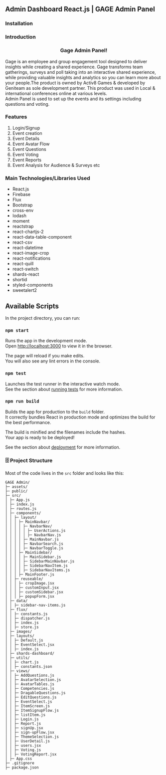 ## Admin Dashboard React.js | GAGE Admin Panel

### Installation


### Introduction

<h3 align="center">Gage Admin Panel!</h3>
Gage is an employee and group engagement tool designed to deliver insights while creating a shared experience.
Gage transforms team gatherings, surveys and poll taking into an interactive shared experience, while providing valuable
insights and analytics so you can learn more about your people.The product is owned by Activ8 Games & developed by Geniteam as sole development partner. This product was used in
Local & international conferences online at various levels. <br>
Admin Panel is used to set up the events and its settings including questions and voting.

### Features

<ol>
<li>Login/Signup</li>
<li>Event creation</li>
<li>Event Details</li>
<li>Event Avatar Flow</li>
<li>Event Questions</li>
<li>Event Voting</li>
<li>Event Reports</li>
<li>Event Analysis for Audience & Surveys etc</li>
</ol>

### Main Technologies/Libraries Used

<ul>
<li>React.js</li>
<li>Firebase</li>
<li>Flux</li>
<li>Bootstrap</li>
<li>cross-env</li>
<li>lodash</li>
<li>moment</li>
<li>reactstrap</li>
<li>react-chartjs-2</li>
<li>react-data-table-component</li>
<li>react-csv</li>
<li>react-datetime</li>
<li>react-image-crop</li>
<li>react-notifications</li>
<li>react-quill</li>
<li>react-switch</li>
<li>shards-react</li>
<li>shortid</li>
<li>styled-components</li>
<li>sweetalert2</li>
</ul>

## Available Scripts

In the project directory, you can run:

### `npm start`

Runs the app in the development mode.<br />
Open [http://localhost:3000](http://localhost:3000) to view it in the browser.

The page will reload if you make edits.<br />
You will also see any lint errors in the console.

### `npm test`

Launches the test runner in the interactive watch mode.<br />
See the section about [running tests](https://facebook.github.io/create-react-app/docs/running-tests) for more information.

### `npm run build`

Builds the app for production to the `build` folder.<br />
It correctly bundles React in production mode and optimizes the build for the best performance.

The build is minified and the filenames include the hashes.<br />
Your app is ready to be deployed!

See the section about [deployment](https://facebook.github.io/create-react-app/docs/deployment) for more information.

### 🗄️ Project Structure
Most of the code lives in the `src` folder and looks like this:
````
GAGE Admin/ 
├─ assets/ 
├─ public/ 
├─ src/ 
│ ├─ App.js 
│ ├─ index.js 
│ ├─ routes.js 
│ ├─ components/ 
│ │ ├─ layout/ 
│ │ │ ├─ MainNavbar/ 
│ │ │ │ ├─ NavbarNav/ 
│ │ │ │ │ ├─ UserActions.js 
│ │ │ │ │ ├─ NavbarNav.js 
│ │ │ │ ├─ MainNavbar.js 
│ │ │ │ ├─ NavbarSearch.js 
│ │ │ │ ├─ NavbarToggle.js 
│ │ │ ├─ MainSidebar/ 
│ │ │ │ ├─ MainSidebar.js 
│ │ │ │ ├─ SidebarMainNavbar.js 
│ │ │ │ ├─ SidebarNavItem.js 
│ │ │ │ ├─ SidebarNavItems.js 
│ │ │ ├─ MainFooter.js 
│ │ ├─ reuseable/ 
│ │ │ ├─ cropImage.jsx 
│ │ │ ├─ customInput.jsx 
│ │ │ ├─ customSidebar.jsx 
│ │ │ ├─ popupForm.jsx 
│ ├─ data/ 
│ │ ├─ sidebar-nav-items.js 
│ ├─ flux/ 
│ │ ├─ constants.js 
│ │ ├─ dispatcher.js 
│ │ ├─ index.js 
│ │ ├─ store.js 
│ ├─ images/ 
│ ├─ layouts/ 
│ │ ├─ Default.js 
│ │ ├─ EventSelect.jsx 
│ │ ├─ index.js 
│ ├─ shards-dashboard/ 
│ ├─ utils/ 
│ │ ├─ chart.js 
│ │ ├─ constants.json 
│ ├─ views/ 
│ │ ├─ AddQuestions.js 
│ │ ├─ AvatarSelection.js 
│ │ ├─ AvatarTables.js 
│ │ ├─ Competencies.js 
│ │ ├─ DragableQuestions.js 
│ │ ├─ EditQuestions.js 
│ │ ├─ EventSelect.js 
│ │ ├─ ItemScreen.js 
│ │ ├─ ItemSignupFlow.js 
│ │ ├─ listItem.js 
│ │ ├─ Login.js 
│ │ ├─ Report.js 
│ │ ├─ signUp.jsx 
│ │ ├─ sign-upFlow.jsx 
│ │ ├─ ThemeSelection.js 
│ │ ├─ UserDetail.js 
│ │ ├─ users.jsx 
│ │ ├─ Voting.js 
│ │ ├─ VotingReport.jsx 
│ ├─ App.css 
├─ .gitignore 
├─ package.json 
````